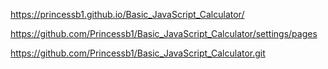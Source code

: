 <!-- Link to git hub published page -->

https://princessb1.github.io/Basic_JavaScript_Calculator/

<!-- links to git hub url & https -->

https://github.com/Princessb1/Basic_JavaScript_Calculator/settings/pages

https://github.com/Princessb1/Basic_JavaScript_Calculator.git

